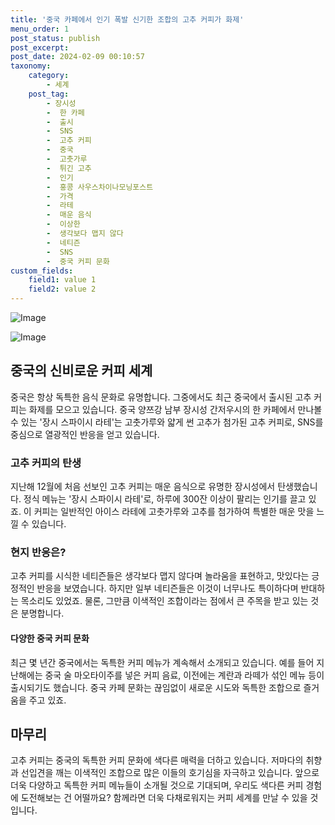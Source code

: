 ```yaml
---
title: '중국 카페에서 인기 폭발 신기한 조합의 고추 커피가 화제'
menu_order: 1
post_status: publish
post_excerpt: 
post_date: 2024-02-09 00:10:57
taxonomy:
    category:
        - 세계
    post_tag:
        - 장시성
        -  한 카페
        -  출시
        -  SNS
        -  고추 커피
        -  중국
        -  고춧가루
        -  튀긴 고추
        -  인기
        -  홍콩 사우스차이나모닝포스트
        -  가격
        -  라테
        -  매운 음식
        -  이상한
        -  생각보다 맵지 않다
        -  네티즌
        -  SNS
        -  중국 커피 문화
custom_fields:
    field1: value 1
    field2: value 2
---
```


![Image](https://imgnews.pstatic.net/image/081/2024/02/08/0003429478_001_20240208164401189.jpg?type=w647)

![Image](https://imgnews.pstatic.net/image/081/2024/02/08/0003429478_002_20240208164401229.jpg?type=w647)

## 중국의 신비로운 커피 세계
중국은 항상 독특한 음식 문화로 유명합니다. 그중에서도 최근 중국에서 출시된 고추 커피는 화제를 모으고 있습니다. 중국 양쯔강 남부 장시성 간저우시의 한 카페에서 만나볼 수 있는 '장시 스파이시 라테'는 고춧가루와 얇게 썬 고추가 첨가된 고추 커피로, SNS를 중심으로 열광적인 반응을 얻고 있습니다.
### 고추 커피의 탄생
지난해 12월에 처음 선보인 고추 커피는 매운 음식으로 유명한 장시성에서 탄생했습니다. 정식 메뉴는 '장시 스파이시 라테'로, 하루에 300잔 이상이 팔리는 인기를 끌고 있죠. 이 커피는 일반적인 아이스 라테에 고춧가루와 고추를 첨가하여 특별한 매운 맛을 느낄 수 있습니다.
### 현지 반응은?
고추 커피를 시식한 네티즌들은 생각보다 맵지 않다며 놀라움을 표현하고, 맛있다는 긍정적인 반응을 보였습니다. 하지만 일부 네티즌들은 이것이 너무나도 특이하다며 반대하는 목소리도 있었죠. 물론, 그만큼 이색적인 조합이라는 점에서 큰 주목을 받고 있는 것은 분명합니다.
#### 다양한 중국 커피 문화
최근 몇 년간 중국에서는 독특한 커피 메뉴가 계속해서 소개되고 있습니다. 예를 들어 지난해에는 중국 술 마오타이주를 넣은 커피 음료, 이전에는 계란과 라떼가 섞인 메뉴 등이 출시되기도 했습니다. 중국 카페 문화는 끊임없이 새로운 시도와 독특한 조합으로 즐거움을 주고 있죠.
## 마무리
고추 커피는 중국의 독특한 커피 문화에 색다른 매력을 더하고 있습니다. 저마다의 취향과 선입견을 깨는 이색적인 조합으로 많은 이들의 호기심을 자극하고 있습니다. 앞으로 더욱 다양하고 독특한 커피 메뉴들이 소개될 것으로 기대되며, 우리도 색다른 커피 경험에 도전해보는 건 어떨까요? 함께라면 더욱 다채로워지는 커피 세계를 만날 수 있을 것입니다.
